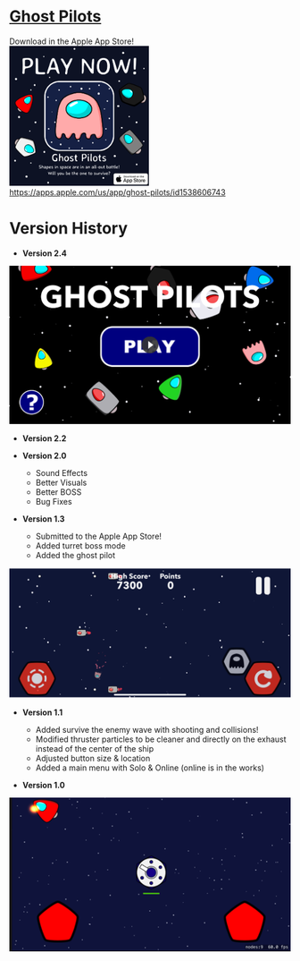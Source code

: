 # [Ghost Pilots](https://apps.apple.com/us/app/ghost-pilots/id1538606743)
Download in the Apple App Store!\
[<img src="Images/Promotion.png" width="250">](https://apps.apple.com/us/app/ghost-pilots/id1538606743)\
https://apps.apple.com/us/app/ghost-pilots/id1538606743

# Version History
* **Version 2.4**

[<img src="Images/Video.png" width="566">](https://youtu.be/JC6T25g9q88 "Ghost Pilots Preview Video")

* **Version 2.2**

* **Version 2.0**
  * Sound Effects
  * Better Visuals
  * Better BOSS
  * Bug Fixes

* **Version 1.3**
  * Submitted to the Apple App Store!
  * Added turret boss mode
  * Added the ghost pilot
 <img src="Images/GhostPilot.png" width="566">
 
* **Version 1.1**
  * Added survive the enemy wave with shooting and collisions!
  * Modified thruster particles to be cleaner and directly on the exhaust instead of the center of the ship
  * Adjusted button size & location
  * Added a main menu with Solo & Online (online is in the works)

* **Version 1.0**
<img src="Images/Version1.0.png" width="566">
